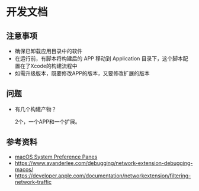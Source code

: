# 开发文档

## 注意事项

- 确保已卸载应用目录中的软件
- 在运行前，有脚本将构建后的 APP 移动到 Application 目录下，这个脚本配置在了Xcode的构建流程中
- 如需升级版本，既要修改APP的版本，又要修改扩展的版本

## 问题

- 有几个构建产物？

    2个，一个APP和一个扩展。

## 参考资料

- [macOS System Preference Panes](https://gist.github.com/rmcdongit/f66ff91e0dad78d4d6346a75ded4b751)
- <https://www.avanderlee.com/debugging/network-extension-debugging-macos/>
- <https://developer.apple.com/documentation/networkextension/filtering-network-traffic>

